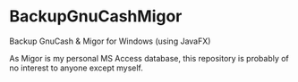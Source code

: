 # BackupGnuCashMigor
Backup GnuCash & Migor for Windows (using JavaFX)

As Migor is my personal MS Access database,
  this repository is probably of no interest to anyone except myself.

